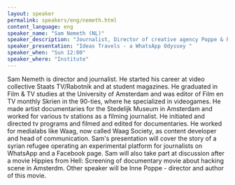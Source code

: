 ```yaml
---
layout: speaker
permalink: speakers/eng/nemeth.html
content_language: eng
speaker_name: "Sam Nemeth (NL)"
speaker_description: "Journalist, Director of creative agency Poppe & Partners"
speaker_presentation: "Ideas Travels - a WhatsApp Odyssey "
speaker_when: "Sun 12:00"
speaker_where: "Institute"
---
```

Sam Nemeth is director and journalist. He started his career at video collective Staats TV/Rabotnik and at student magazines. He graduated in Film & TV studies at the University of Amsterdam and was editor of  Film en TV monthly Skrien in the 90-ties, where he specialized in videogames. He made artist documentaries for the Stedelijk Museum in Amsterdam and worked for various tv stations as a filming journalist. He initiated and directed tv programs and filmed and edited for documentaries. He worked for medialabs like Waag, now called Waag Society, as content developer and head of communication. Sam's presentation will cover the story of a syrian refugee operating an experimental platform for journalists on WhatsApp and a Facebook page. Sam will also take part at discussion after a movie Hippies from Hell: Screening of documentary movie about hacking scene in Amsterdm. Other speaker will be Inne Poppe - director and author of this movie. 
